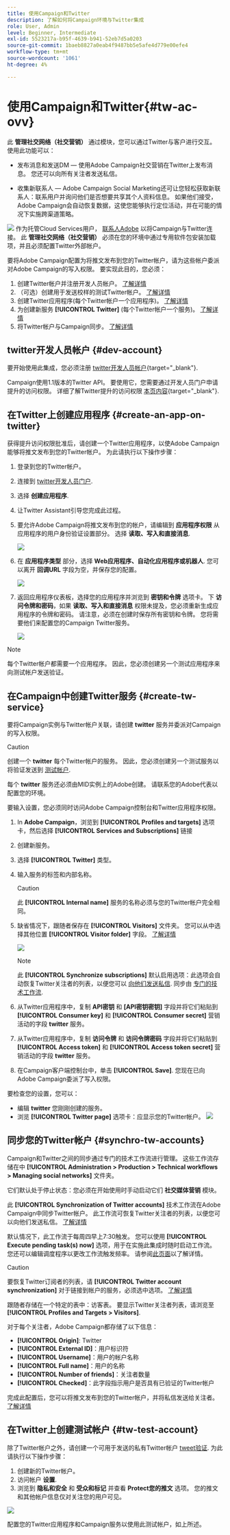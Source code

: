 ```yaml
---
title: 使用Campaign和Twitter
description: 了解如何将Campaign环境与Twitter集成
role: User, Admin
level: Beginner, Intermediate
exl-id: 5523217a-b95f-4639-b941-52eb7d5a0203
source-git-commit: 1baeb8827a0eab4f9487bb5e5afe4d779e00efe4
workflow-type: tm+mt
source-wordcount: '1061'
ht-degree: 4%

---
```


# 使用Campaign和Twitter{#tw-ac-ovv}

此 **管理社交网络（社交营销）** 通过模块，您可以通过Twitter与客户进行交互。 使用此功能可以：

* 发布消息和发送DM — 使用Adobe Campaign社交营销在Twitter上发布消息。 您还可以向所有关注者发送私信。

* 收集新联系人 — Adobe Campaign Social Marketing还可让您轻松获取新联系人：联系用户并询问他们是否想要共享其个人资料信息。 如果他们接受，Adobe Campaign会自动恢复数据，这使您能够执行定位活动，并在可能的情况下实施跨渠道策略。

![](../assets/do-not-localize/speech.png) 作为托管Cloud Services用户， [联系人Adobe](../start/campaign-faq.md#support) 以将Campaign与Twitter连接。 此  **管理社交网络（社交营销）** 必须在您的环境中通过专用软件包安装加载项，并且必须配置Twitter外部帐户。


要将Adobe Campaign配置为将推文发布到您的Twitter帐户，请为这些帐户委派对Adobe Campaign的写入权限。 要实现此目的，您必须：

1. 创建Twitter帐户并注册开发人员帐户。 [了解详情](#dev-account)
1. （可选）创建用于发送校样的测试Twitter帐户。 [了解详情](#tw-test-account)
1. 创建Twitter应用程序(每个Twitter帐户一个应用程序)。 [了解详情](#create-an-app-on-twitter)
1. 为创建新服务 **[!UICONTROL Twitter]** (每个Twitter帐户一个服务)。 [了解详情](#create-tw-service)
1. 将Twitter帐户与Campaign同步。 [了解详情](#synchro-tw-accounts)

## twitter开发人员帐户 {#dev-account}

要开始使用此集成，您必须注册 [twitter开发人员帐户](https://developer.twitter.com){target="_blank"}.

Campaign使用1.1版本的Twitter API。 要使用它，您需要通过开发人员门户申请提升的访问权限。 详细了解Twitter提升的访问权限 [本页内容](https://developer.twitter.com/en/portal/products/elevated){target="_blank"}.

## 在Twitter上创建应用程序 {#create-an-app-on-twitter}

获得提升访问权限批准后，请创建一个Twitter应用程序，以使Adobe Campaign能够将推文发布到您的Twitter帐户。 为此请执行以下操作步骤：

1. 登录到您的Twitter帐户。
1. 连接到 [twitter开发人员门户](https://developer.twitter.com/en/apps).
1. 选择 **创建应用程序**.
1. 让Twitter Assistant引导您完成此过程。
1. 要允许Adobe Campaign将推文发布到您的帐户，请编辑到 **应用程序权限** 从应用程序的用户身份验证设置部分。 选择 **读取、写入和直接消息**.

   ![](assets/tw-permissions.png)

1. 在 **应用程序类型** 部分，选择 **Web应用程序、自动化应用程序或机器人**. 您可以离开 **回调URL** 字段为空，并保存您的配置。

   ![](assets/tw-app-type.png)

1. 返回应用程序仪表板，选择您的应用程序并浏览到 **密钥和令牌** 选项卡。 下 **访问令牌和密码**，如果 **读取、写入和直接消息** 权限未提及，您必须重新生成应用程序的令牌和密码。 请注意，必须在创建时保存所有密钥和令牌。 您将需要他们来配置您的Campaign Twitter服务。

   ![](assets/tw-permissions-check.png)


>[!NOTE]
>
>每个Twitter帐户都需要一个应用程序。 因此，您必须创建另一个测试应用程序来向测试帐户发送验证。

## 在Campaign中创建Twitter服务 {#create-tw-service}

要将Campaign实例与Twitter帐户关联，请创建 **twitter** 服务并委派对Campaign的写入权限。

>[!CAUTION]
>
>创建一个 **twitter** 每个Twitter帐户的服务。 因此，您必须创建另一个测试服务以将验证发送到 [测试帐户](#tw-test-account).
>
>每个 **twitter** 服务还必须由MID实例上的Adobe创建。 请联系您的Adobe代表以配置您的环境。

要输入设置，您必须同时访问Adobe Campaign控制台和Twitter应用程序权限。

1. In **Adobe Campaign**，浏览到 **[!UICONTROL Profiles and targets]** 选项卡，然后选择 **[!UICONTROL Services and Subscriptions]** 链接
1. 创建新服务。
1. 选择 **[!UICONTROL Twitter]** 类型。
1. 输入服务的标签和内部名称。

   >[!CAUTION]
   >
   >此 **[!UICONTROL Internal name]** 服务的名称必须与您的Twitter帐户完全相同。

1. 缺省情况下，跟随者保存在 **[!UICONTROL Visitors]** 文件夹。 您可以从中选择其他位置 **[!UICONTROL Visitor folder]** 字段。 [了解详情](../send/twitter.md#direct-tw-messages)

   ![](assets/tw-service-in-ac.png)

   >[!NOTE]
   >
   >此 **[!UICONTROL Synchronize subscriptions]** 默认启用选项：此选项会自动恢复Twitter关注者的列表，以便您可以 [向他们发送私信](../send/twitter.md#direct-tw-messages). 同步由 [专门的技术工作流](#synchro-tw-accounts).

1. 从Twitter应用程序中，复制 **API密钥** 和 **[API密钥密钥]** 字段并将它们粘贴到 **[!UICONTROL Consumer key]** 和 **[!UICONTROL Consumer secret]** 营销活动的字段 **twitter** 服务。

1. 从Twitter应用程序中，复制 **访问令牌** 和 **访问令牌密码** 字段并将它们粘贴到 **[!UICONTROL Access token]** 和 **[!UICONTROL Access token secret]** 营销活动的字段 **twitter** 服务。

1. 在Campaign客户端控制台中，单击 **[!UICONTROL Save]**. 您现在已向Adobe Campaign委派了写入权限。

要检查您的设置，您可以：

* 编辑 **twitter** 您刚刚创建的服务。
* 浏览 **[!UICONTROL Twitter page]** 选项卡：应显示您的Twitter帐户。
   ![](assets/tw-page.png)


## 同步您的Twitter帐户 {#synchro-tw-accounts}

Campaign和Twitter之间的同步通过专门的技术工作流进行管理。 这些工作流存储在中 **[!UICONTROL Administration > Production > Technical workflows > Managing social networks]** 文件夹。

它们默认处于停止状态：您必须在开始使用时手动启动它们 **社交媒体营销** 模块。

此 **[!UICONTROL Synchronization of Twitter accounts]** 技术工作流在Adobe Campaign中同步Twitter帐户。 此工作流可恢复Twitter关注者的列表，以便您可以向他们发送私信。 [了解详情](../send/twitter.md#direct-tw-messages)

默认情况下，此工作流于每周四早上7:30触发。 您可以使用 **[!UICONTROL Execute pending task(s) now]** 选项，用于在实施此集成时随时启动工作流。  您还可以编辑调度程序以更改工作流触发频率。 请参阅[此页面](../../automation/workflow/scheduler.md)以了解详情。

>[!CAUTION]
>
>要恢复Twitter订阅者的列表，请 **[!UICONTROL Twitter account synchronization]** 对于链接到帐户的服务，必须选中选项。 [了解详情](#create-tw-service)

跟随者存储在一个特定的表中：访客表。 要显示Twitter关注者列表，请浏览至 **[!UICONTROL Profiles and Targets > Visitors]**.

对于每个关注者，Adobe Campaign都存储了以下信息：

* **[!UICONTROL Origin]**: Twitter
* **[!UICONTROL External ID]**：用户标识符
* **[!UICONTROL Username]**：用户的帐户名称
* **[!UICONTROL Full name]**：用户的名称
* **[!UICONTROL Number of friends]**：关注者数量
* **[!UICONTROL Checked]**：此字段指示用户是否具有已验证的Twitter帐户

完成此配置后，您可以将推文发布到您的Twitter帐户，并将私信发送给关注者。 [了解详情](../send/twitter.md)

## 在Twitter上创建测试帐户 {#tw-test-account}

除了Twitter帐户之外，请创建一个可用于发送的私有Twitter帐户 [tweet验证](../send/twitter.md#send-tw-proofs). 为此请执行以下操作步骤：

1. 创建新的Twitter帐户。
1. 访问帐户  **设置**.
1. 浏览到 **隐私和安全** 和 **受众和标记** 并查看 **Protect您的推文** 选项。 您的推文和其他帐户信息仅对关注您的用户可见。

![](assets/social_tw_test_page.png)

配置您的Twitter应用程序和Campaign服务以使用此测试帐户，如上所述。
